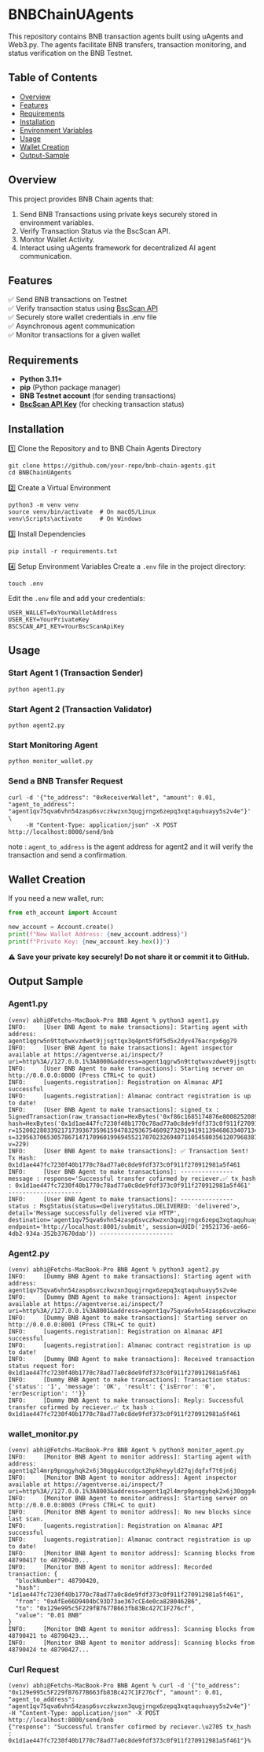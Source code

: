 # BNBChainUAgents

This repository contains BNB transaction agents built using uAgents and Web3.py. The agents facilitate BNB transfers, transaction monitoring, and status verification on the BNB Testnet.

## Table of Contents

- [Overview](#overview)
- [Features](#features)
- [Requirements](#requirements)
- [Installation](#installation)
- [Environment Variables](#installation)
- [Usage](#usage)
- [Wallet Creation](#wallet-creation)
- [Output-Sample](#output-sample)

## Overview

This project provides BNB Chain agents that:

1. Send BNB Transactions using private keys securely stored in environment variables.
2. Verify Transaction Status via the BscScan API.
3. Monitor Wallet Activity.
4. Interact using uAgents framework for decentralized AI agent communication.

## Features

  ✅ Send BNB transactions on Testnet<br />
  ✅ Verify transaction status using [BscScan API](https://docs.bscscan.com/api-endpoints/accounts)<br />
  ✅ Securely store wallet credentials in .env file<br />
  ✅ Asynchronous agent communication<br />
  ✅ Monitor transactions for a given wallet<br />

## Requirements

- **Python 3.11+**
- **pip** (Python package manager)
- **BNB Testnet account** (for sending transactions)
- [**BscScan API Key**](https://docs.bscscan.com/getting-started/viewing-api-usage-statistics) (for checking transaction status)

## Installation

1️⃣ Clone the Repository and to BNB Chain Agents Directory
```
git clone https://github.com/your-repo/bnb-chain-agents.git
cd BNBChainUAgents
```

2️⃣ Create a Virtual Environment
```
python3 -m venv venv
source venv/bin/activate  # On macOS/Linux
venv\Scripts\activate     # On Windows
```

3️⃣ Install Dependencies
```
pip install -r requirements.txt
```

4️⃣ Setup Environment Variables
Create a `.env` file in the project directory:
```
touch .env
```

Edit the `.env` file and add your credentials:
```
USER_WALLET=0xYourWalletAddress
USER_KEY=YourPrivateKey
BSCSCAN_API_KEY=YourBscScanApiKey
```

## Usage

### Start Agent 1 (Transaction Sender)
```
python agent1.py
```

### Start Agent 2 (Transaction Validator)
```
python agent2.py
```

### Start Monitoring Agent
```
python monitor_wallet.py
```

### Send a BNB Transfer Request

```
curl -d '{"to_address": "0xReceiverWallet", "amount": 0.01, "agent_to_address": "agent1qv75qva6vhn54zasp6svczkwzxn3qugjrngx6zepq3xqtaquhuayy5s2v4e"}' \
     -H "Content-Type: application/json" -X POST http://localhost:8000/send/bnb
```

note : `agent_to_address` is the agent address for agent2 and it will verify the transaction and send a confirmation.

 ## Wallet Creation

If you need a new wallet, run:

```python
from eth_account import Account

new_account = Account.create()
print(f"New Wallet Address: {new_account.address}")
print(f"Private Key: {new_account.key.hex()}")

```

⚠️ **Save your private key securely! Do not share it or commit it to GitHub.**

## Output Sample

### Agent1.py

```
(venv) abhi@Fetchs-MacBook-Pro BNB Agent % python3 agent1.py
INFO:     [User BNB Agent to make transactions]: Starting agent with address: agent1qgrw5n9ttqtwxvzdwet9jjsgttqx3q4pnt5f9f5d5x2dyv476acrgx6gg79
INFO:     [User BNB Agent to make transactions]: Agent inspector available at https://agentverse.ai/inspect/?uri=http%3A//127.0.0.1%3A8000&address=agent1qgrw5n9ttqtwxvzdwet9jjsgttqx3q4pnt5f9f5d5x2dyv476acrgx6gg79
INFO:     [User BNB Agent to make transactions]: Starting server on http://0.0.0.0:8000 (Press CTRL+C to quit)
INFO:     [uagents.registration]: Registration on Almanac API successful
INFO:     [uagents.registration]: Almanac contract registration is up to date!
INFO:     [User BNB Agent to make transactions]: signed_tx : SignedTransaction(raw_transaction=HexBytes('0xf86c1685174876e80082520894129e995c5f229fb7677b663fb83bc427c1f276cf872386f26fc100008081e5a0219b06312719d73027703a11f692b9e85287efe103f708fe1c2ad6a02d8aa10fa048dca50f4e7b27ee44815a98e7f354a514b6adb78255542cbec1d73e3040a792'), hash=HexBytes('0x1d1ae447fc7230f40b1770c78ad77a0c8de9fdf373c0f911f270912981a5f461'), r=15200228033921717393673596159478329367546092732919419113946863340713400770831, s=32956370653057867147170960199694552170702326940711054580356120796838766880658, v=229)
INFO:     [User BNB Agent to make transactions]: ✅ Transaction Sent! Tx Hash: 0x1d1ae447fc7230f40b1770c78ad77a0c8de9fdf373c0f911f270912981a5f461
INFO:     [User BNB Agent to make transactions]: --------------- message : response='Successful transfer cofirmed by reciever.✅ tx_hash : 0x1d1ae447fc7230f40b1770c78ad77a0c8de9fdf373c0f911f270912981a5f461' ---------------------
INFO:     [User BNB Agent to make transactions]: --------------- status : MsgStatus(status=<DeliveryStatus.DELIVERED: 'delivered'>, detail='Message successfully delivered via HTTP', destination='agent1qv75qva6vhn54zasp6svczkwzxn3qugjrngx6zepq3xqtaquhuayy5s2v4e', endpoint='http://localhost:8001/submit', session=UUID('29521736-ae66-4db2-934a-352b37670dab')) ---------------------
```

### Agent2.py

```
(venv) abhi@Fetchs-MacBook-Pro BNB Agent % python3 agent2.py
INFO:     [Dummy BNB Agent to make transactions]: Starting agent with address: agent1qv75qva6vhn54zasp6svczkwzxn3qugjrngx6zepq3xqtaquhuayy5s2v4e
INFO:     [Dummy BNB Agent to make transactions]: Agent inspector available at https://agentverse.ai/inspect/?uri=http%3A//127.0.0.1%3A8001&address=agent1qv75qva6vhn54zasp6svczkwzxn3qugjrngx6zepq3xqtaquhuayy5s2v4e
INFO:     [Dummy BNB Agent to make transactions]: Starting server on http://0.0.0.0:8001 (Press CTRL+C to quit)
INFO:     [uagents.registration]: Registration on Almanac API successful
INFO:     [uagents.registration]: Almanac contract registration is up to date!
INFO:     [Dummy BNB Agent to make transactions]: Received transaction status request for: 0x1d1ae447fc7230f40b1770c78ad77a0c8de9fdf373c0f911f270912981a5f461
INFO:     [Dummy BNB Agent to make transactions]: Transaction status: {'status': '1', 'message': 'OK', 'result': {'isError': '0', 'errDescription': ''}}
INFO:     [Dummy BNB Agent to make transactions]: Reply: Successful transfer cofirmed by reciever.✅ tx_hash : 0x1d1ae447fc7230f40b1770c78ad77a0c8de9fdf373c0f911f270912981a5f461
```

### wallet_monitor.py

```
(venv) abhi@Fetchs-MacBook-Pro BNB Agent % python3 monitor_agent.py
INFO:     [Monitor BNB Agent to monitor address]: Starting agent with address: agent1q2l4mrp9pnqgyhqk2x6j30qgg4uccdgct2hpkheyyld27qjdqfxf7t6jn6j
INFO:     [Monitor BNB Agent to monitor address]: Agent inspector available at https://agentverse.ai/inspect/?uri=http%3A//127.0.0.1%3A8003&address=agent1q2l4mrp9pnqgyhqk2x6j30qgg4uccdgct2hpkheyyld27qjdqfxf7t6jn6j
INFO:     [Monitor BNB Agent to monitor address]: Starting server on http://0.0.0.0:8003 (Press CTRL+C to quit)
INFO:     [Monitor BNB Agent to monitor address]: No new blocks since last scan.
INFO:     [uagents.registration]: Registration on Almanac API successful
INFO:     [uagents.registration]: Almanac contract registration is up to date!
INFO:     [Monitor BNB Agent to monitor address]: Scanning blocks from 48790417 to 48790420...
INFO:     [Monitor BNB Agent to monitor address]: Recorded transaction: {
  "blockNumber": 48790420,
  "hash": "1d1ae447fc7230f40b1770c78ad77a0c8de9fdf373c0f911f270912981a5f461",
  "from": "0xAfEe66D9404bC93D73ae367cCE4e0ca8280462B6",
  "to": "0x129e995c5F229fB7677B663fb83Bc427C1F276cf",
  "value": "0.01 BNB"
}
INFO:     [Monitor BNB Agent to monitor address]: Scanning blocks from 48790421 to 48790423...
INFO:     [Monitor BNB Agent to monitor address]: Scanning blocks from 48790424 to 48790427...
```

### Curl Request

```
(venv) abhi@Fetchs-MacBook-Pro BNB Agent % curl -d '{"to_address": "0x129e995c5F229fB7677B663fb83Bc427C1F276cf", "amount": 0.01, "agent_to_address": "agent1qv75qva6vhn54zasp6svczkwzxn3qugjrngx6zepq3xqtaquhuayy5s2v4e"}' -H "Content-Type: application/json" -X POST http://localhost:8000/send/bnb
{"response": "Successful transfer cofirmed by reciever.\u2705 tx_hash : 0x1d1ae447fc7230f40b1770c78ad77a0c8de9fdf373c0f911f270912981a5f461"}%                  
```
